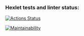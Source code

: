 ### Hexlet tests and linter status:
[![Actions Status](https://github.com/vvadik/python-project-49/workflows/hexlet-check/badge.svg)](https://github.com/vvadik/python-project-49/actions)

[![Maintainability](https://api.codeclimate.com/v1/badges/fef1dc42ee04c62b7bb7/maintainability)](https://codeclimate.com/github/vvadik/python-project-49/maintainability)